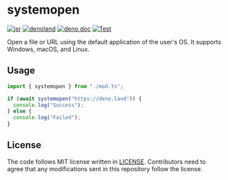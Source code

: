 # systemopen

[![jsr](https://img.shields.io/jsr/v/%40lambdalisue/systemopen?logo=javascript&logoColor=white)](https://jsr.io/@lambdalisue/systemopen)
[![denoland](https://img.shields.io/github/v/release/lambdalisue/deno-systemopen?logo=deno&label=denoland)](https://github.com/lambdalisue/deno-systemopen/releases)
[![deno doc](https://doc.deno.land/badge.svg)](https://doc.deno.land/https/deno.land/x/systemopen/mod.ts)
[![Test](https://github.com/lambdalisue/deno-systemopen/workflows/Test/badge.svg)](https://github.com/lambdalisue/deno-systemopen/actions?query=workflow%3ATest)

Open a file or URL using the default application of the user's OS. It supports
Windows, macOS, and Linux.

## Usage

```ts
import { systemopen } from "./mod.ts";

if (await systemopen("https://deno.land")) {
  console.log("Success");
} else {
  console.log("Failed");
}
```

## License

The code follows MIT license written in [LICENSE](./LICENSE). Contributors need
to agree that any modifications sent in this repository follow the license.
